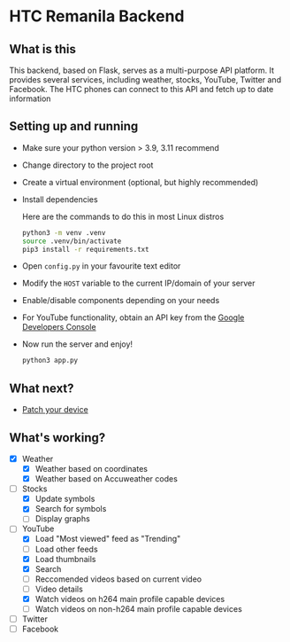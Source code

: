 # HTC Remanila Backend

## What is this
This backend, based on Flask, serves as a multi-purpose API platform. It provides several services, including weather, stocks, YouTube, Twitter and Facebook. The HTC phones can connect to this API and fetch up to date information

## Setting up and running
- Make sure your python version > 3.9, 3.11 recommend
- Change directory to the project root
- Create a virtual environment (optional, but highly recommended)
- Install dependencies

    Here are the commands to do this in most Linux distros
    ```bash
    python3 -m venv .venv
    source .venv/bin/activate
    pip3 install -r requirements.txt
    ```

- Open `config.py` in your favourite text editor
- Modify the `HOST` variable to the current IP/domain of your server
- Enable/disable components depending on your needs
- For YouTube functionality, obtain an API key from the [Google Developers Console](https://console.developers.google.com/)
- Now run the server and enjoy!
    ```bash
    python3 app.py
    ```

## What next?
- [Patch your device](https://github.com/htc-remanila/resources)

## What's working?
- [x] Weather
    - [x] Weather based on coordinates
    - [x] Weather based on Accuweather codes
- [ ] Stocks
    - [x] Update symbols
    - [x] Search for symbols
    - [ ] Display graphs
- [ ] YouTube
    - [x] Load "Most viewed" feed as "Trending"
    - [ ] Load other feeds
    - [x] Load thumbnails
    - [x] Search
    - [ ] Reccomended videos based on current video
    - [ ] Video details
    - [x] Watch videos on h264 main profile capable devices
    - [ ] Watch videos on non-h264 main profile capable devices
- [ ] Twitter
- [ ] Facebook
